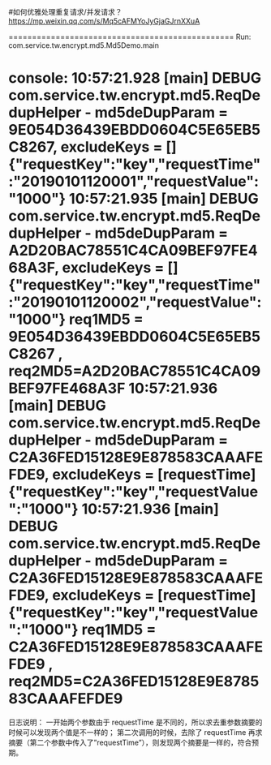 
#如何优雅处理重复请求/并发请求？
https://mp.weixin.qq.com/s/Mq5cAFMYoJyGjaGJrnXXuA


================================================
Run: com.service.tw.encrypt.md5.Md5Demo.main

console:
10:57:21.928 [main] DEBUG com.service.tw.encrypt.md5.ReqDedupHelper - md5deDupParam = 9E054D36439EBDD0604C5E65EB5C8267, excludeKeys = [] {"requestKey":"key","requestTime":"20190101120001","requestValue":"1000"}
10:57:21.935 [main] DEBUG com.service.tw.encrypt.md5.ReqDedupHelper - md5deDupParam = A2D20BAC78551C4CA09BEF97FE468A3F, excludeKeys = [] {"requestKey":"key","requestTime":"20190101120002","requestValue":"1000"}
req1MD5 = 9E054D36439EBDD0604C5E65EB5C8267 , req2MD5=A2D20BAC78551C4CA09BEF97FE468A3F
10:57:21.936 [main] DEBUG com.service.tw.encrypt.md5.ReqDedupHelper - md5deDupParam = C2A36FED15128E9E878583CAAAFEFDE9, excludeKeys = [requestTime] {"requestKey":"key","requestValue":"1000"}
10:57:21.936 [main] DEBUG com.service.tw.encrypt.md5.ReqDedupHelper - md5deDupParam = C2A36FED15128E9E878583CAAAFEFDE9, excludeKeys = [requestTime] {"requestKey":"key","requestValue":"1000"}
req1MD5 = C2A36FED15128E9E878583CAAAFEFDE9 , req2MD5=C2A36FED15128E9E878583CAAAFEFDE9
================================================

日志说明：
一开始两个参数由于 requestTime 是不同的，所以求去重参数摘要的时候可以发现两个值是不一样的；
第二次调用的时候，去除了 requestTime 再求摘要（第二个参数中传入了”requestTime”），则发现两个摘要是一样的，符合预期。

